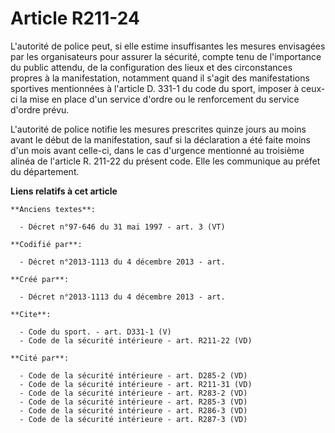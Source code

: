 # Article R211-24

L'autorité de police peut, si elle estime insuffisantes les mesures envisagées par les organisateurs pour assurer la
sécurité, compte tenu de l'importance du public attendu, de la configuration des lieux et des circonstances propres à la
manifestation, notamment quand il s'agit des manifestations sportives mentionnées à l'article D. 331-1 du code du sport,
imposer à ceux-ci la mise en place d'un service d'ordre ou le renforcement du service d'ordre prévu. 

L'autorité de police notifie les mesures prescrites quinze jours au moins avant le début de la manifestation, sauf si la
déclaration a été faite moins d'un mois avant celle-ci, dans le cas d'urgence mentionné au troisième alinéa de l'article R.
211-22 du présent code. Elle les communique au préfet du département.

**Liens relatifs à cet article**

	**Anciens textes**:

	  - Décret n°97-646 du 31 mai 1997 - art. 3 (VT)

	**Codifié par**:

	  - Décret n°2013-1113 du 4 décembre 2013 - art.

	**Créé par**:

	  - Décret n°2013-1113 du 4 décembre 2013 - art.

	**Cite**:

	  - Code du sport. - art. D331-1 (V)
	  - Code de la sécurité intérieure - art. R211-22 (VD)

	**Cité par**:

	  - Code de la sécurité intérieure - art. D285-2 (VD)
	  - Code de la sécurité intérieure - art. R211-31 (VD)
	  - Code de la sécurité intérieure - art. R283-2 (VD)
	  - Code de la sécurité intérieure - art. R285-3 (VD)
	  - Code de la sécurité intérieure - art. R286-3 (VD)
	  - Code de la sécurité intérieure - art. R287-3 (VD)
